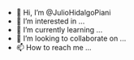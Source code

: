 - 👋 Hi, I’m @JulioHidalgoPiani
- 👀 I’m interested in ...
- 🌱 I’m currently learning ...
- 💞️ I’m looking to collaborate on ...
- 📫 How to reach me ...

<!---
JulioHidalgoPiani/JulioHidalgoPiani is a ✨ special ✨ repository because its `README.md` (this file) appears on your GitHub profile.
You can click the Preview link to take a look at your changes.
--->
